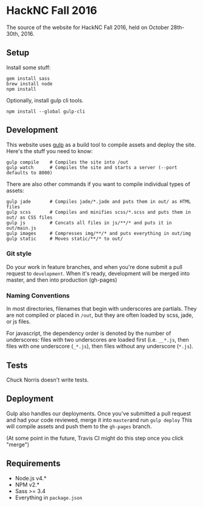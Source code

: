 # HackNC Fall 2016
The source of the website for HackNC Fall 2016, held on October 28th-30th, 2016.

## Setup
Install some stuff:
```
gem install sass
brew install node
npm install
```
Optionally, install gulp cli tools.
```
npm install --global gulp-cli
```

## Development
This website uses [gulp](http://gulpjs.com) as a build tool to compile assets and deploy the site. Here's the stuff you need to know:
```
gulp compile	# Compiles the site into /out
gulp watch		# Compiles the site and starts a server (--port defaults to 8000)
```

There are also other commands if you want to compile individual types of assets:
```
gulp jade		# Compiles jade/*.jade and puts them in out/ as HTML files
gulp scss		# Compiles and minifies scss/*.scss and puts them in out/ as CSS files
gulp js			# Concats all files in js/**/* and puts it in out/main.js
gulp images 	# Compresses img/**/* and puts everything in out/img
gulp static		# Moves static/**/* to out/
```

### Git style
Do your work in feature branches, and when you're done submit a pull request to `development`.  When it's ready, development will be merged into master, and then into production (gh-pages)

### Naming Conventions
In most directories, filenames that begin with underscores are partials. They are not compiled or placed in `/out`, but they are often loaded by scss, jade, or js files.

For javascript, the dependency order is denoted by the number of underscores: files with two underscores are loaded first (i.e. `__*.js`, then files with one underscore (`_*.js`), then files without any underscore (`*.js`).

## Tests
Chuck Norris doesn't write tests.

## Deployment
Gulp also handles our deployments. Once you've submitted a pull request and had your code reviewed, merge it into `master`and run 
`gulp deploy`
This will compile assets and push them to the `gh-pages` branch.

(At some point in the future, Travis CI might do this step once you click "merge")

## Requirements
* Node.js v4.*
* NPM v2.*
* Sass >= 3.4
* Everything in `package.json`

